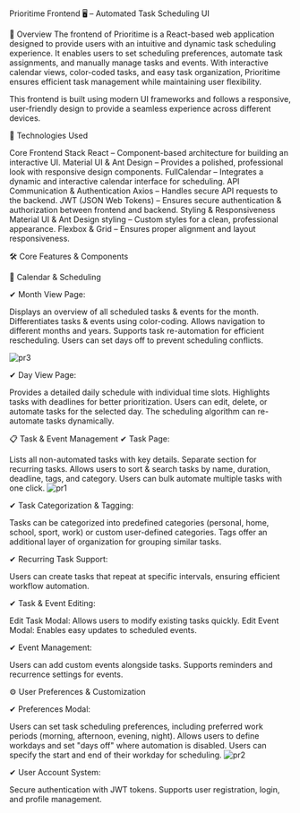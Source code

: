 Prioritime Frontend 🖥️ – Automated Task Scheduling UI

📌 Overview
The frontend of Prioritime is a React-based web application designed to provide users with an intuitive and dynamic task scheduling experience. It enables users to set scheduling preferences, automate task assignments, and manually manage tasks and events. With interactive calendar views, color-coded tasks, and easy task organization, Prioritime ensures efficient task management while maintaining user flexibility.

This frontend is built using modern UI frameworks and follows a responsive, user-friendly design to provide a seamless experience across different devices.

🚀 Technologies Used

Core Frontend Stack
React – Component-based architecture for building an interactive UI.
Material UI & Ant Design – Provides a polished, professional look with responsive design components.
FullCalendar – Integrates a dynamic and interactive calendar interface for scheduling.
API Communication & Authentication
Axios – Handles secure API requests to the backend.
JWT (JSON Web Tokens) – Ensures secure authentication & authorization between frontend and backend.
Styling & Responsiveness
Material UI & Ant Design styling – Custom styles for a clean, professional appearance.
Flexbox & Grid – Ensures proper alignment and layout responsiveness.


🛠️ Core Features & Components

📆 Calendar & Scheduling

✔ Month View Page:

Displays an overview of all scheduled tasks & events for the month.
Differentiates tasks & events using color-coding.
Allows navigation to different months and years.
Supports task re-automation for efficient rescheduling.
Users can set days off to prevent scheduling conflicts.

![pr3](https://github.com/user-attachments/assets/014b6c3a-2846-4bd3-8d98-427eb5927f60)

✔ Day View Page:

Provides a detailed daily schedule with individual time slots.
Highlights tasks with deadlines for better prioritization.
Users can edit, delete, or automate tasks for the selected day.
The scheduling algorithm can re-automate tasks dynamically.


📋 Task & Event Management
✔ Task Page:

Lists all non-automated tasks with key details.
Separate section for recurring tasks.
Allows users to sort & search tasks by name, duration, deadline, tags, and category.
Users can bulk automate multiple tasks with one click.
![pr1](https://github.com/user-attachments/assets/03ba127a-57d1-40ac-afeb-0467f32b2562)


✔ Task Categorization & Tagging:

Tasks can be categorized into predefined categories (personal, home, school, sport, work) or custom user-defined categories.
Tags offer an additional layer of organization for grouping similar tasks.

✔ Recurring Task Support:

Users can create tasks that repeat at specific intervals, ensuring efficient workflow automation.

✔ Task & Event Editing:

Edit Task Modal: Allows users to modify existing tasks quickly.
Edit Event Modal: Enables easy updates to scheduled events.


✔ Event Management:

Users can add custom events alongside tasks.
Supports reminders and recurrence settings for events.

⚙️ User Preferences & Customization

✔ Preferences Modal:

Users can set task scheduling preferences, including preferred work periods (morning, afternoon, evening, night).
Allows users to define workdays and set "days off" where automation is disabled.
Users can specify the start and end of their workday for scheduling.
![pr2](https://github.com/user-attachments/assets/7567961c-40cb-43f3-bfe7-f48fbe8eced7)


✔ User Account System:

Secure authentication with JWT tokens.
Supports user registration, login, and profile management.
